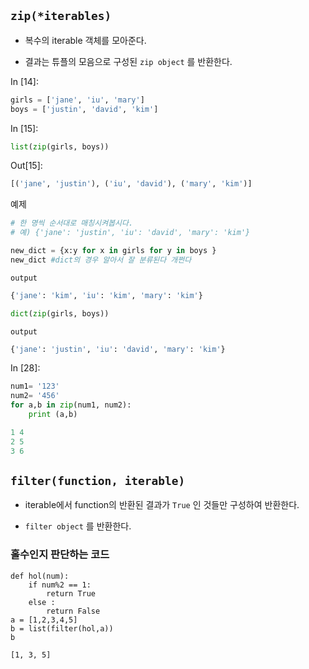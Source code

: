 ## `zip(*iterables)`

- 복수의 iterable 객체를 모아준다.

- 결과는 튜플의 모음으로 구성된 `zip object` 를 반환한다.

In [14]:

```python
girls = ['jane', 'iu', 'mary']
boys = ['justin', 'david', 'kim']
```

In [15]:

```python
list(zip(girls, boys))
```

Out[15]:

```python
[('jane', 'justin'), ('iu', 'david'), ('mary', 'kim')]
```





예제

```python
# 한 명씩 순서대로 매칭시켜봅시다.
# 예) {'jane': 'justin', 'iu': 'david', 'mary': 'kim'}
```



```python
new_dict = {x:y for x in girls for y in boys }
new_dict #dict의 경우 알아서 잘 분류된다 개쩐다
```

`output`

```python
{'jane': 'kim', 'iu': 'kim', 'mary': 'kim'}
```



```python
dict(zip(girls, boys))

```

`output`

```python
{'jane': 'justin', 'iu': 'david', 'mary': 'kim'}
```



In [28]:

```python
num1= '123'
num2= '456'
for a,b in zip(num1, num2):
    print (a,b)
```

```python
1 4
2 5
3 6
```





## `filter(function, iterable)`

- iterable에서 function의 반환된 결과가 `True` 인 것들만 구성하여 반환한다.

- `filter object` 를 반환한다.

### 홀수인지 판단하는 코드

```
def hol(num):
    if num%2 == 1:
        return True
    else :
        return False
a = [1,2,3,4,5]
b = list(filter(hol,a))
b
```

```
[1, 3, 5]
```